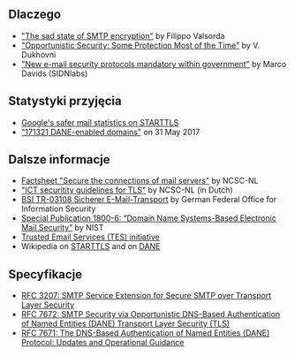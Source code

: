 ## Dlaczego
* ["The sad state of SMTP encryption"](https://blog.filippo.io/the-sad-state-of-smtp-encryption/) by Filippo Valsorda
* ["Opportunistic Security: Some Protection Most of the Time"](https://tools.ietf.org/html/rfc7435) by V. Dukhovni
* ["New e-mail security protocols mandatory within government"](https://www.sidnlabs.nl/a/weblog/new-e-mail-security-protocols-mandatory-within-government?language_id=2) by Marco Davids (SIDNlabs)

## Statystyki przyjęcia
* [Google's safer mail statistics on STARTTLS](https://www.google.com/transparencyreport/saferemail/?hl=en)
* ["171321 DANE-enabled domains"](https://mail.sys4.de/pipermail/dane-users/2017-June/000412.html) on 31 May 2017

## Dalsze informacje
* [Factsheet "Secure the connections of mail servers"](https://www.ncsc.nl/english/current-topics/factsheets/factsheet-secure-the-connections-of-mail-servers.html) by NCSC-NL
* ["ICT securitity guidelines for TLS"](https://www.ncsc.nl/actueel/whitepapers/ict-beveiligingsrichtlijnen-voor-transport-layer-security-tls.html) by NCSC-NL (in Dutch)
* [BSI TR-03108 Sicherer E-Mail-Transport](https://www.bsi.bund.de/DE/Publikationen/TechnischeRichtlinien/tr03108/index_htm.html) by  German Federal Office for Information Security
* [Special Publication 1800-6: “Domain Name Systems-Based Electronic Mail Security”](https://nccoe.nist.gov/projects/building-blocks/secured-email) by NIST
* [Trusted Email Services (TES) initiative](https://tesmail.org/)
* Wikipedia on [STARTTLS](https://en.wikipedia.org/wiki/Opportunistic_TLS) and on [DANE](https://en.wikipedia.org/wiki/DNS-based_Authentication_of_Named_Entities#Email_encryption)

## Specyfikacje
* [RFC 3207: SMTP Service Extension for Secure SMTP over Transport Layer Security](https://datatracker.ietf.org/doc/rfc3207)
* [RFC 7672: SMTP Security via Opportunistic DNS-Based Authentication of Named Entities (DANE) Transport Layer Security (TLS)](https://datatracker.ietf.org/doc/rfc7672) 
* [RFC 7671: The DNS-Based Authentication of Named Entities (DANE) Protocol: Updates and Operational Guidance](https://datatracker.ietf.org/doc/rfc7671)
